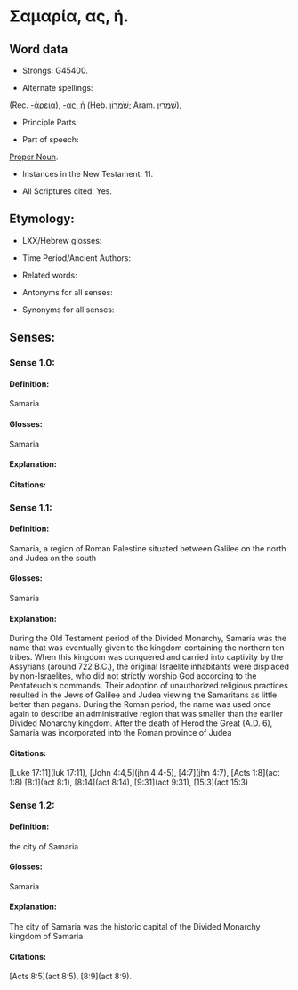 # Σαμαρία, ας, ἡ.


<!-- Status: S2=NeedsReview -->
<!-- Lexica used for edits: BDAG LN FFM BN LSJM MM   -->

## Word data

* Strongs: G45400.

* Alternate spellings:

(Rec. [-άρεια]()), [-ας, ἡ]() (Heb. [שֹׁמְרוֹן](//en-uhl/H8111); Aram. [שָׁמְרַיִן](//en-uhl/????)), 

* Principle Parts: 


* Part of speech: 

[Proper Noun](http://ugg.readthedocs.io/en/latest/proper_noun.html).

* Instances in the New Testament: 11.

* All Scriptures cited: Yes.

## Etymology: 


* LXX/Hebrew glosses: 


* Time Period/Ancient Authors: 


* Related words: 

* Antonyms for all senses:

* Synonyms for all senses: 


## Senses: 


### Sense  1.0: 

#### Definition: 

Samaria

#### Glosses: 

Samaria

#### Explanation: 


#### Citations: 

### Sense  1.1: 

#### Definition: 

Samaria, a region of Roman Palestine situated between Galilee on the north and Judea on the south

#### Glosses:

Samaria

#### Explanation:

During the Old Testament period of the Divided Monarchy, Samaria was the name that was eventually given to the kingdom containing the northern ten tribes.  When this kingdom was conquered and carried into captivity by the Assyrians (around 722 B.C.), the original Israelite inhabitants were displaced by non-Israelites, who did not strictly worship God according to the Pentateuch's commands.  Their adoption of unauthorized  religious practices resulted in the Jews of Galilee and Judea viewing the Samaritans as little better than pagans.
During the Roman period, the name was used once again to describe an administrative region that was smaller than the earlier Divided Monarchy kingdom. After the death of Herod the Great (A.D. 6), Samaria was incorporated into the Roman province of Judea


#### Citations: 

[Luke 17:11](luk 17:11), [John 4:4,5](jhn 4:4-5), [4:7](jhn 4:7), [Acts 1:8](act 1:8) [8:1](act 8:1), [8:14](act 8:14), [9:31](act 9:31), [15:3](act 15:3)

### Sense  1.2: 

#### Definition: 

the city of Samaria

#### Glosses:

Samaria

#### Explanation:

The city of Samaria was the historic capital of the Divided Monarchy kingdom of Samaria

#### Citations: 

[Acts 8:5](act 8:5), [8:9](act 8:9). 


